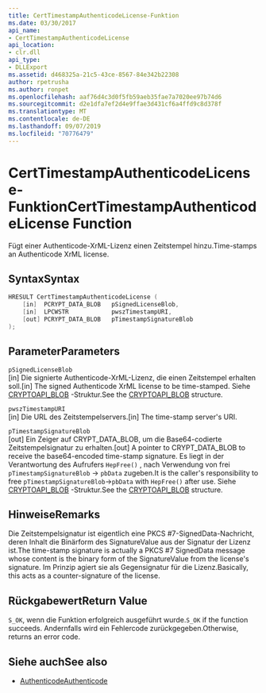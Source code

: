 ```yaml
---
title: CertTimestampAuthenticodeLicense-Funktion
ms.date: 03/30/2017
api_name:
- CertTimestampAuthenticodeLicense
api_location:
- clr.dll
api_type:
- DLLExport
ms.assetid: d468325a-21c5-43ce-8567-84e342b22308
author: rpetrusha
ms.author: ronpet
ms.openlocfilehash: aaf76d4c3d0f5fb59aeb35fae7a7020ee97b74d6
ms.sourcegitcommit: d2e1dfa7ef2d4e9ffae3d431cf6a4ffd9c8d378f
ms.translationtype: MT
ms.contentlocale: de-DE
ms.lasthandoff: 09/07/2019
ms.locfileid: "70776479"
---
```

# <a name="certtimestampauthenticodelicense-function"></a><span data-ttu-id="7e60e-102">CertTimestampAuthenticodeLicense-Funktion</span><span class="sxs-lookup"><span data-stu-id="7e60e-102">CertTimestampAuthenticodeLicense Function</span></span>
<span data-ttu-id="7e60e-103">Fügt einer Authenticode-XrML-Lizenz einen Zeitstempel hinzu.</span><span class="sxs-lookup"><span data-stu-id="7e60e-103">Time-stamps an Authenticode XrML license.</span></span>  
  
## <a name="syntax"></a><span data-ttu-id="7e60e-104">Syntax</span><span class="sxs-lookup"><span data-stu-id="7e60e-104">Syntax</span></span>  
  
```cpp  
HRESULT CertTimestampAuthenticodeLicense (  
    [in]  PCRYPT_DATA_BLOB   pSignedLicenseBlob,  
    [in]  LPCWSTR            pwszTimestampURI,  
    [out] PCRYPT_DATA_BLOB   pTimestampSignatureBlob  
);  
```  
  
## <a name="parameters"></a><span data-ttu-id="7e60e-105">Parameter</span><span class="sxs-lookup"><span data-stu-id="7e60e-105">Parameters</span></span>  
 `pSignedLicenseBlob`  
 <span data-ttu-id="7e60e-106">[in] Die signierte Authenticode-XrML-Lizenz, die einen Zeitstempel erhalten soll.</span><span class="sxs-lookup"><span data-stu-id="7e60e-106">[in] The signed Authenticode XrML license to be time-stamped.</span></span> <span data-ttu-id="7e60e-107">Siehe [CRYPTOAPI_BLOB](/windows/win32/api/dpapi/ns-dpapi-crypt_integer_blob) -Struktur.</span><span class="sxs-lookup"><span data-stu-id="7e60e-107">See the [CRYPTOAPI_BLOB](/windows/win32/api/dpapi/ns-dpapi-crypt_integer_blob) structure.</span></span>  
  
 `pwszTimestampURI`  
 <span data-ttu-id="7e60e-108">[in] Die URL des Zeitstempelservers.</span><span class="sxs-lookup"><span data-stu-id="7e60e-108">[in] The time-stamp server's URI.</span></span>  
  
 `pTimestampSignatureBlob`  
 <span data-ttu-id="7e60e-109">[out] Ein Zeiger auf CRYPT_DATA_BLOB, um die Base64-codierte Zeitstempelsignatur zu erhalten.</span><span class="sxs-lookup"><span data-stu-id="7e60e-109">[out] A pointer to CRYPT_DATA_BLOB to receive the base64-encoded time-stamp signature.</span></span> <span data-ttu-id="7e60e-110">Es liegt in der Verantwortung des Aufrufers `HepFree()` , nach Verwendung von frei `pTimestampSignatureBlob` -> `pbData` zugeben.</span><span class="sxs-lookup"><span data-stu-id="7e60e-110">It is the caller's responsibility to free `pTimestampSignatureBlob`->`pbData` with `HepFree()` after use.</span></span> <span data-ttu-id="7e60e-111">Siehe [CRYPTOAPI_BLOB](/windows/win32/api/dpapi/ns-dpapi-crypt_integer_blob) -Struktur.</span><span class="sxs-lookup"><span data-stu-id="7e60e-111">See the [CRYPTOAPI_BLOB](/windows/win32/api/dpapi/ns-dpapi-crypt_integer_blob) structure.</span></span>  
  
## <a name="remarks"></a><span data-ttu-id="7e60e-112">Hinweise</span><span class="sxs-lookup"><span data-stu-id="7e60e-112">Remarks</span></span>  
 <span data-ttu-id="7e60e-113">Die Zeitstempelsignatur ist eigentlich eine PKCS #7-SignedData-Nachricht, deren Inhalt die Binärform des SignatureValue aus der Signatur der Lizenz ist.</span><span class="sxs-lookup"><span data-stu-id="7e60e-113">The time-stamp signature is actually a PKCS #7 SignedData message whose content is the binary form of the SignatureValue from the license's signature.</span></span> <span data-ttu-id="7e60e-114">Im Prinzip agiert sie als Gegensignatur für die Lizenz.</span><span class="sxs-lookup"><span data-stu-id="7e60e-114">Basically, this acts as a counter-signature of the license.</span></span>  
  
## <a name="return-value"></a><span data-ttu-id="7e60e-115">Rückgabewert</span><span class="sxs-lookup"><span data-stu-id="7e60e-115">Return Value</span></span>  
 <span data-ttu-id="7e60e-116">`S_OK`, wenn die Funktion erfolgreich ausgeführt wurde.</span><span class="sxs-lookup"><span data-stu-id="7e60e-116">`S_OK` if the function succeeds.</span></span> <span data-ttu-id="7e60e-117">Andernfalls wird ein Fehlercode zurückgegeben.</span><span class="sxs-lookup"><span data-stu-id="7e60e-117">Otherwise, returns an error code.</span></span>  
  
## <a name="see-also"></a><span data-ttu-id="7e60e-118">Siehe auch</span><span class="sxs-lookup"><span data-stu-id="7e60e-118">See also</span></span>

- [<span data-ttu-id="7e60e-119">Authenticode</span><span class="sxs-lookup"><span data-stu-id="7e60e-119">Authenticode</span></span>](index.md)
